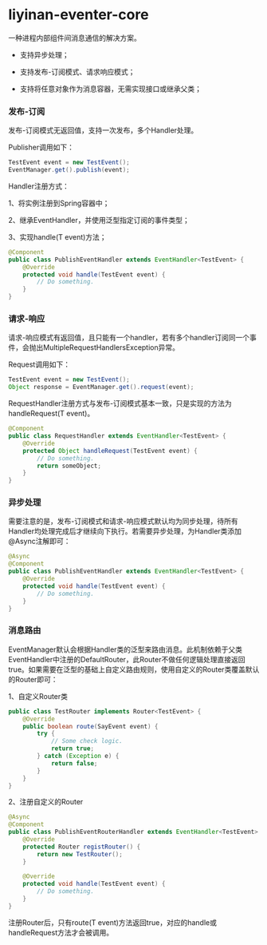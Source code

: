 # liyinan-eventer-core

一种进程内部组件间消息通信的解决方案。

* 支持异步处理；
* 支持发布-订阅模式、请求响应模式；

* 支持将任意对象作为消息容器，无需实现接口或继承父类；

### 发布-订阅

发布-订阅模式无返回值，支持一次发布，多个Handler处理。

Publisher调用如下：

```java
TestEvent event = new TestEvent();
EventManager.get().publish(event);
```

Handler注册方式：

1、将实例注册到Spring容器中；

2、继承EventHandler，并使用泛型指定订阅的事件类型；

3、实现handle(T event)方法；

```java
@Component
public class PublishEventHandler extends EventHandler<TestEvent> {
    @Override
    protected void handle(TestEvent event) {
        // Do something.
    }
}
```

### 请求-响应

请求-响应模式有返回值，且只能有一个handler，若有多个handler订阅同一个事件，会抛出MultipleRequestHandlersException异常。

Request调用如下：

```java
TestEvent event = new TestEvent();
Object response = EventManager.get().request(event);
```

RequestHandler注册方式与发布-订阅模式基本一致，只是实现的方法为handleRequest(T event)。

```java
@Component
public class RequestHandler extends EventHandler<TestEvent> {
    @Override
    protected Object handleRequest(TestEvent event) {
        // Do something.
        return someObject;
    }
}
```

### 异步处理

需要注意的是，发布-订阅模式和请求-响应模式默认均为同步处理，待所有Handler均处理完成后才继续向下执行。若需要异步处理，为Handler类添加@Async注解即可：

```java
@Async
@Component
public class PublishEventHandler extends EventHandler<TestEvent> {
    @Override
    protected void handle(TestEvent event) {
        // Do something.
    }
}
```

### 消息路由

EventManager默认会根据Handler类的泛型来路由消息。此机制依赖于父类EventHandler中注册的DefaultRouter，此Router不做任何逻辑处理直接返回true。如果需要在泛型的基础上自定义路由规则，使用自定义的Router类覆盖默认的Router即可：

1、自定义Router类

```java
public class TestRouter implements Router<TestEvent> {
    @Override
    public boolean route(SayEvent event) {
    	try {
            // Some check logic.
        	return true;
        } catch (Exception e) {
    		return false;
        }
    }
}
```

2、注册自定义的Router

```java
@Async
@Component
public class PublishEventRouterHandler extends EventHandler<TestEvent> {
    @Override
    protected Router registRouter() {
        return new TestRouter();
    }
    
    @Override
    protected void handle(TestEvent event) {
        // Do something.
    }
}
```

注册Router后，只有route(T event)方法返回true，对应的handle或handleRequest方法才会被调用。

